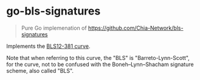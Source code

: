 # go-bls-signatures

> Pure Go implemenation of <https://github.com/Chia-Network/bls-signatures>

Implements the [BLS12-381 curve](https://z.cash/blog/new-snark-curve/).

Note that when referring to this curve, the "BLS" is "Barreto-Lynn-Scott", for the curve, not to be confused with the Boneh–Lynn–Shacham signature scheme, also called "BLS".
